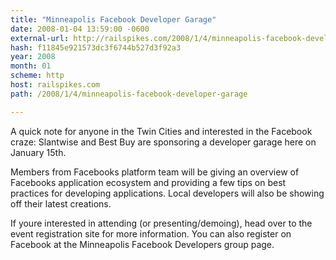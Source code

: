 ```yaml
---
title: "Minneapolis Facebook Developer Garage"
date: 2008-01-04 13:59:00 -0600
external-url: http://railspikes.com/2008/1/4/minneapolis-facebook-developer-garage
hash: f11845e921573dc3f6744b527d3f92a3
year: 2008
month: 01
scheme: http
host: railspikes.com
path: /2008/1/4/minneapolis-facebook-developer-garage

---
```


A quick note for anyone in the Twin Cities and interested in the Facebook craze: Slantwise and Best Buy are sponsoring a developer garage here on January 15th.



Members from Facebooks platform team will be giving an overview of Facebooks application ecosystem and providing a few tips on best practices for developing applications. Local developers will also be showing off their latest creations.



If youre interested in attending (or presenting/demoing), head over to the event registration site for more information. You can also register on Facebook at the Minneapolis Facebook Developers group page.
